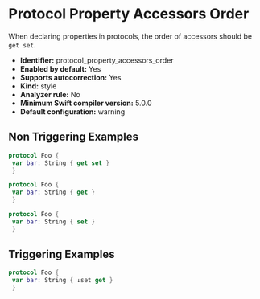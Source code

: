 # Protocol Property Accessors Order

When declaring properties in protocols, the order of accessors should be `get set`.

* **Identifier:** protocol_property_accessors_order
* **Enabled by default:** Yes
* **Supports autocorrection:** Yes
* **Kind:** style
* **Analyzer rule:** No
* **Minimum Swift compiler version:** 5.0.0
* **Default configuration:** warning

## Non Triggering Examples

```swift
protocol Foo {
 var bar: String { get set }
 }
```

```swift
protocol Foo {
 var bar: String { get }
 }
```

```swift
protocol Foo {
 var bar: String { set }
 }
```

## Triggering Examples

```swift
protocol Foo {
 var bar: String { ↓set get }
 }
```